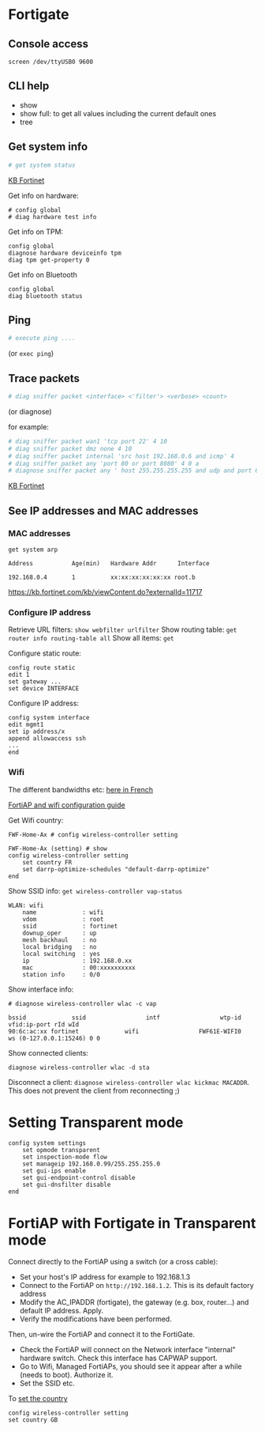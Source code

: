 # Fortigate

## Console access

`screen /dev/ttyUSB0 9600`

## CLI help

- show
- show full: to get all values including the current default ones
- tree

## Get system info

```bash
# get system status
```

[KB Fortinet](http://kb.fortinet.com/kb/viewContent.do?externalId=FD31964)

Get info on hardware:

```
# config global
# diag hardware test info
```

Get info on TPM:

```
config global
diagnose hardware deviceinfo tpm
diag tpm get-property 0 
```

Get info on Bluetooth

```
config global
diag bluetooth status
```



## Ping

```bash
# execute ping ....
```

(or `exec ping`)


## Trace packets

```bash
# diag sniffer packet <interface> <'filter'> <verbose> <count> 
```
(or diagnose)

for example:

```bash
# diag sniffer packet wan1 'tcp port 22' 4 10
# diag sniffer packet dmz none 4 10
# diag sniffer packet internal 'src host 192.168.0.6 and icmp' 4
# diag sniffer packet any 'port 80 or port 8080' 4 0 a
# diagnose sniffer packet any ' host 255.255.255.255 and udp and port 67 or port 68' 4 0 a
```

[KB Fortinet](http://kb.fortinet.com/kb/viewContent.do?externalId=11186)



## See IP addresses and MAC addresses

### MAC addresses

`get system arp`

```
Address           Age(min)   Hardware Addr      Interface

192.168.0.4       1          xx:xx:xx:xx:xx:xx root.b
```

https://kb.fortinet.com/kb/viewContent.do?externalId=11717

### Configure IP address

Retrieve URL filters: `show webfilter urlfilter`
Show routing table: `get router info routing-table all`
Show all items: `get`

Configure static route:
```
config route static
edit 1
set gateway ...
set device INTERFACE
```

Configure IP address:

```
config system interface
edit mgmt1
set ip address/x
append allowaccess ssh
...
end
```

### Wifi

The different bandwidths etc: [here in French](https://siam.lyon.archi.fr/index.php/informatique/materiels/431-wifi-normes)

[FortiAP and wifi configuration guide](https://docs.fortinet.com/document/fortiap/7.0.0/fortiwifi-and-fortiap-configuration-guide/307228/defining-a-wireless-network-interface-ssid)

Get Wifi country:

```
FWF-Home-Ax # config wireless-controller setting

FWF-Home-Ax (setting) # show
config wireless-controller setting
    set country FR
    set darrp-optimize-schedules "default-darrp-optimize"
end
```


Show SSID info: `get wireless-controller vap-status`

```
WLAN: wifi
    name             : wifi
    vdom             : root
    ssid             : fortinet
    downup_oper      : up
    mesh backhaul    : no
    local bridging   : no
    local switching  : yes
    ip               : 192.168.0.xx
    mac              : 00:xxxxxxxxxx
    station info     : 0/0
```

Show interface info:

```
# diagnose wireless-controller wlac -c vap

bssid             ssid                 intf                 wtp-id               vfid:ip-port rId wId
90:6c:ac:xx fortinet             wifi                 FWF61E-WIFI0         ws (0-127.0.0.1:15246) 0 0
```

Show connected clients:

```
diagnose wireless-controller wlac -d sta
```

Disconnect a client: `diagnose wireless-controller wlac kickmac MACADDR`. This does not prevent the client from reconnecting ;)

# Setting Transparent mode

```
config system settings
    set opmode transparent
    set inspection-mode flow
    set manageip 192.168.0.99/255.255.255.0
    set gui-ips enable
    set gui-endpoint-control disable
    set gui-dnsfilter disable
end
```

# FortiAP with Fortigate in Transparent mode

Connect directly to the FortiAP using a switch (or a cross cable):

- Set your host's IP address for example to 192.168.1.3
- Connect to the FortiAP on `http://192.168.1.2`. This is its default factory address
- Modify the AC_IPADDR (fortigate), the gateway (e.g. box, router...) and default IP address. Apply.
- Verify the modifications have been performed.

Then, un-wire the FortiAP and connect it to the FortiGate.

- Check the FortiAP will connect on the Network interface "internal" hardware switch. Check this interface has CAPWAP support.
- Go to Wifi, Managed FortiAPs, you should see it appear after a while (needs to boot). Authorize it.
- Set the SSID etc.

To [set the country](https://kb.fortinet.com/kb/viewContent.do?externalId=FD35116)

```
config wireless-controller setting
set country GB
```


